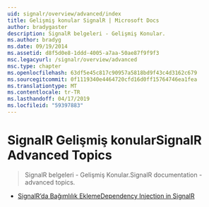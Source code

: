 ```yaml
---
uid: signalr/overview/advanced/index
title: Gelişmiş konular SignalR | Microsoft Docs
author: bradygaster
description: SignalR belgeleri - Gelişmiş Konular.
ms.author: bradyg
ms.date: 09/19/2014
ms.assetid: d8f5d0e8-1ddd-4005-a7aa-50ae87f9f9f3
msc.legacyurl: /signalr/overview/advanced
msc.type: chapter
ms.openlocfilehash: 63df5e45c817c90957a5818bd9f43c4d3162c679
ms.sourcegitcommit: 0f1119340e4464720cfd16d0ff15764746ea1fea
ms.translationtype: MT
ms.contentlocale: tr-TR
ms.lasthandoff: 04/17/2019
ms.locfileid: "59397883"
---
```

# <a name="signalr-advanced-topics"></a><span data-ttu-id="f03f0-103">SignalR Gelişmiş konular</span><span class="sxs-lookup"><span data-stu-id="f03f0-103">SignalR Advanced Topics</span></span>

> <span data-ttu-id="f03f0-104">SignalR belgeleri - Gelişmiş Konular.</span><span class="sxs-lookup"><span data-stu-id="f03f0-104">SignalR documentation - advanced topics.</span></span>


- [<span data-ttu-id="f03f0-105">SignalR’da Bağımlılık Ekleme</span><span class="sxs-lookup"><span data-stu-id="f03f0-105">Dependency Injection in SignalR</span></span>](dependency-injection.md)

